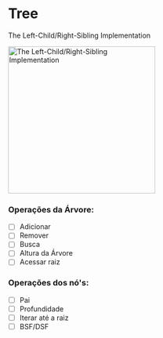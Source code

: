 # Tree
The Left-Child/Right-Sibling Implementation

<img src = "https://i.imgur.com/8eNZXMG.png" alt="The Left-Child/Right-Sibling Implementation" width="300">

### Operações da Árvore:

- [ ] Adicionar
- [ ] Remover
- [ ] Busca
- [ ] Altura da Árvore
- [ ] Acessar raiz

### Operações dos nó's:

- [ ] Pai
- [ ] Profundidade
- [ ] Iterar até a raiz
- [ ] BSF/DSF
